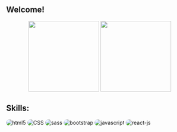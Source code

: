 ## Welcome!

<div align="center">
<img height="190em" src="https://github-readme-stats.vercel.app/api?username=wessouzza&show_icons=true&theme=prussian&include_all_commits=true&count_private=false"/>
<img height="190em" src="https://github-readme-stats.vercel.app/api/top-langs/?username=wessouzza&layout=compact&langs_count=7&theme=prussian"/>
</div>

## Skills:
<div style='display: inline-block'>
 <img alt='html5' src='https://img.shields.io/badge/HTML5-E34F26?style=for-the-badge&logo=html5&logoColor=white' style='border-radius: 1rem;'>
 <img alt='CSS' src='https://img.shields.io/badge/CSS3-1572B6?style=for-the-badge&logo=css3&logoColor=white' style='border-radius: 1rem;'>
 <img alt='sass' src='https://img.shields.io/badge/Sass-CC6699?style=for-the-badge&logo=sass&logoColor=white' style='border-radius: 1rem;'>
 <img alt='bootstrap' src='https://img.shields.io/badge/Bootstrap-563D7C?style=for-the-badge&logo=bootstrap&logoColor=white' style='border-radius: 1rem;'>
 <img alt='javascript' src='https://img.shields.io/badge/JavaScript-F7DF1E?style=for-the-badge&logo=javascript&logoColor=black' style='border-radius: 1rem;'>
 <img alt='react-js' src='https://img.shields.io/badge/React-20232A?style=for-the-badge&logo=react&logoColor=61DAFB' style='border-radius: 1rem;'>
</div>


